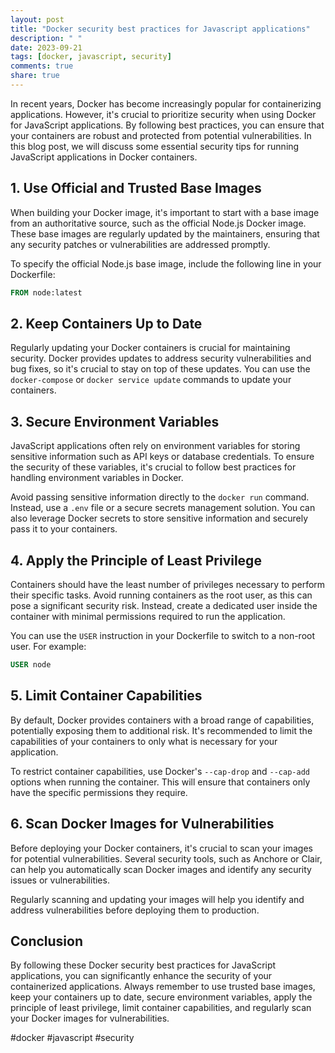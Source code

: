 ```yaml
---
layout: post
title: "Docker security best practices for Javascript applications"
description: " "
date: 2023-09-21
tags: [docker, javascript, security]
comments: true
share: true
---
```


In recent years, Docker has become increasingly popular for containerizing applications. However, it's crucial to prioritize security when using Docker for JavaScript applications. By following best practices, you can ensure that your containers are robust and protected from potential vulnerabilities. In this blog post, we will discuss some essential security tips for running JavaScript applications in Docker containers.

## 1. Use Official and Trusted Base Images

When building your Docker image, it's important to start with a base image from an authoritative source, such as the official Node.js Docker image. These base images are regularly updated by the maintainers, ensuring that any security patches or vulnerabilities are addressed promptly.

To specify the official Node.js base image, include the following line in your Dockerfile:

```dockerfile
FROM node:latest
```

## 2. Keep Containers Up to Date

Regularly updating your Docker containers is crucial for maintaining security. Docker provides updates to address security vulnerabilities and bug fixes, so it's crucial to stay on top of these updates. You can use the `docker-compose` or `docker service update` commands to update your containers.

## 3. Secure Environment Variables

JavaScript applications often rely on environment variables for storing sensitive information such as API keys or database credentials. To ensure the security of these variables, it's crucial to follow best practices for handling environment variables in Docker.

Avoid passing sensitive information directly to the `docker run` command. Instead, use a `.env` file or a secure secrets management solution. You can also leverage Docker secrets to store sensitive information and securely pass it to your containers.

## 4. Apply the Principle of Least Privilege

Containers should have the least number of privileges necessary to perform their specific tasks. Avoid running containers as the root user, as this can pose a significant security risk. Instead, create a dedicated user inside the container with minimal permissions required to run the application.

You can use the `USER` instruction in your Dockerfile to switch to a non-root user. For example:

```dockerfile
USER node
```

## 5. Limit Container Capabilities

By default, Docker provides containers with a broad range of capabilities, potentially exposing them to additional risk. It's recommended to limit the capabilities of your containers to only what is necessary for your application.

To restrict container capabilities, use Docker's `--cap-drop` and `--cap-add` options when running the container. This will ensure that containers only have the specific permissions they require.

## 6. Scan Docker Images for Vulnerabilities

Before deploying your Docker containers, it's crucial to scan your images for potential vulnerabilities. Several security tools, such as Anchore or Clair, can help you automatically scan Docker images and identify any security issues or vulnerabilities.

Regularly scanning and updating your images will help you identify and address vulnerabilities before deploying them to production.

## Conclusion

By following these Docker security best practices for JavaScript applications, you can significantly enhance the security of your containerized applications. Always remember to use trusted base images, keep your containers up to date, secure environment variables, apply the principle of least privilege, limit container capabilities, and regularly scan your Docker images for vulnerabilities.

#docker #javascript #security